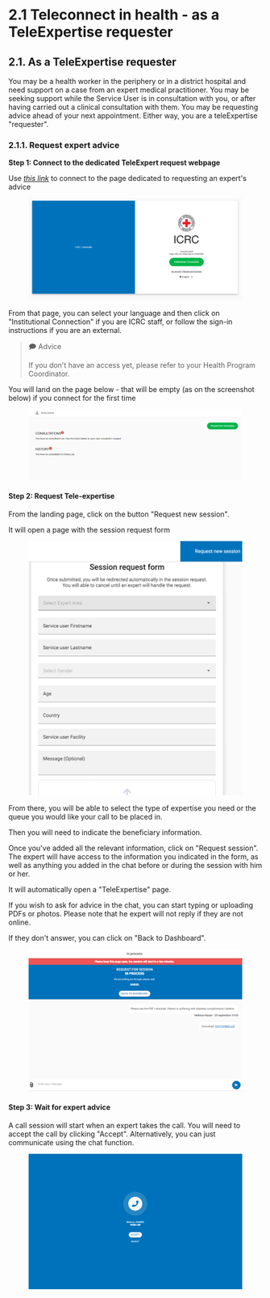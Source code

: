 # 2.1 Teleconnect in health -  as a TeleExpertise requester

## 2.1. As a TeleExpertise requester

You may be a health worker in the periphery or in a district hospital and need support on a case from an expert medical practitioner. You may be seeking support while the Service User is in consultation with you, or after having carried out a clinical consultation with them. You may be requesting advice ahead of your next appointment. Either way, you are a teleExpertise "requester".

### **2.1.1. Request expert advice**

**Step 1: Connect to the dedicated TeleExpert request webpage**

Use [_this link_](https://teleconnect-request-expert.ext.icrc.org/) to connect to the page dedicated to requesting an expert's advice

<figure><img src="../../.gitbook/assets/image (24).png" alt=""><figcaption></figcaption></figure>

From that page, you can select your language and then click on "Institutional Connection" if you are ICRC staff, or follow the sign-in instructions if you are an external.

> 🗩 Advice&#x20;
>
> If you don't have an access yet, please refer to your Health Program Coordinator.

You will land on the page below - that will be empty (as on the screenshot below) if you connect for the first time

<figure><img src="../../.gitbook/assets/image (25).png" alt=""><figcaption></figcaption></figure>

#### **Step 2: Request Tele-expertise**

From the landing page, click on the button "Request new session".

It will open a page with the session request form

<figure><img src="../../.gitbook/assets/image (26).png" alt=""><figcaption></figcaption></figure>

From there, you will be able to select the type of expertise you need or the queue you would like your call to be placed in.

Then you will need to indicate the beneficiary information.

Once you've added all the relevant information, click on "Request session". The expert will have access to the information you indicated in the form, as well as anything you added in the chat before or during the session with him or her.

It will automatically open a "TeleExpertise" page.

If you wish to ask for advice in the chat, you can start typing or uploading PDFs or photos. Please note that he expert will not reply if they are not online.

If they don't answer, you can click on "Back to Dashboard".

<figure><img src="../../.gitbook/assets/image (27).png" alt=""><figcaption></figcaption></figure>

#### **Step 3: Wait for expert advice**

A call session will start when an expert takes the call. You will need to accept the call by clicking "Accept". Alternatively, you can just communicate using the chat function.

<figure><img src="../../.gitbook/assets/image (28).png" alt=""><figcaption></figcaption></figure>
